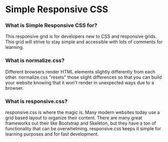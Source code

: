 # Simple Responsive CSS


### What is Simple Responsive CSS for?


This responsive grid is for developers new to CSS and responsive grids. This grid
will strive to stay simple and accessible with lots of comments for learning.


### What is normalize.css?


Different browsers render HTML elements slightly differently from each other.
normalize.css "resets" those slight differences so that you can build your
website knowing that it won't render in unexpected ways due to a browser.


### What is responsive.css?


responsive.css is where the magic is. Many modern websites today use a grid based
layout to organize their content. There are many great frameworks out their like
Bootstrap and Skeleton, but they have a ton of functionality that can be overwhelming.
responsive.css keeps it simple for learning purposes and for fast development.
